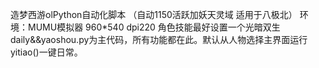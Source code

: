 造梦西游olPython自动化脚本 （自动1150活跃加妖天灵域 适用于八极北）
环境：MUMU模拟器 960*540 dpi220 角色技能最好设置一个光暗双生
daily&&yaoshou.py为主代码，所有功能都在此。默认从人物选择主界面运行 yitiao()一键日常。
